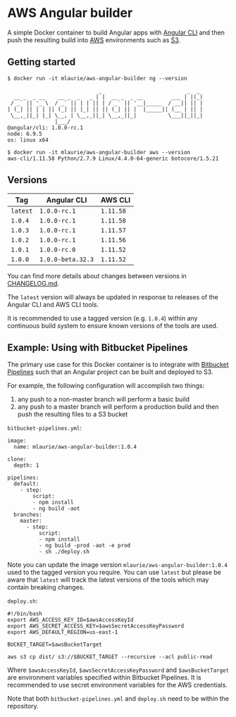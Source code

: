 # AWS Angular builder

A simple Docker container to build Angular apps with [Angular CLI](https://cli.angular.io/) and then push the resulting 
  build into [AWS](https://aws.amazon.com) environments such as [S3](http://docs.aws.amazon.com/AmazonS3/latest/dev/Welcome.html).
  
## Getting started

```
$ docker run -it mlaurie/aws-angular-builder ng --version

                             _                           _  _
  __ _  _ __    __ _  _   _ | |  __ _  _ __         ___ | |(_)
 / _` || '_ \  / _` || | | || | / _` || '__|_____  / __|| || |
| (_| || | | || (_| || |_| || || (_| || |  |_____|| (__ | || |
 \__,_||_| |_| \__, | \__,_||_| \__,_||_|          \___||_||_|
               |___/
@angular/cli: 1.0.0-rc.1
node: 6.9.5
os: linux x64
```

```
$ docker run -it mlaurie/aws-angular-builder aws --version
aws-cli/1.11.58 Python/2.7.9 Linux/4.4.0-64-generic botocore/1.5.21
```

## Versions
 
| Tag | Angular CLI | AWS CLI |
|---|---|---|
| `latest` | `1.0.0-rc.1` | `1.11.58` |
| `1.0.4` | `1.0.0-rc.1` | `1.11.58` |
| `1.0.3` | `1.0.0-rc.1` | `1.11.57` |
| `1.0.2` | `1.0.0-rc.1` | `1.11.56` |
| `1.0.1` | `1.0.0-rc.0` | `1.11.52` |
| `1.0.0` | `1.0.0-beta.32.3` | `1.11.52` |

You can find more details about changes between versions in [CHANGELOG.md](https://github.com/MattLaurie/aws-angular-builder/blob/master/CHANGELOG.md).

The `latest` version will always be updated in response to releases of the Angular CLI and AWS CLI tools.   

It is recommended to use a tagged version (e.g. `1.0.4`) within any continuous build system to ensure known versions of 
  the tools are used.

## Example: Using with Bitbucket Pipelines

The primary use case for this Docker container is to integrate with 
  [Bitbucket Pipelines](https://bitbucket.org/product/features/pipelines) such that an Angular project can be built and deployed 
  to S3.
  
For example, the following configuration will accomplish two things:

1. any push to a non-master branch will perform a basic build
1. any push to a master branch will perform a production build and then push the resulting files to a S3 bucket   

`bitbucket-pipelines.yml`:
```
image:
  name: mlaurie/aws-angular-builder:1.0.4

clone:
  depth: 1

pipelines:
  default:
    - step:
        script:
        - npm install
        - ng build -aot
  branches:
    master:
      - step:
          script:
          - npm install
          - ng build -prod -aot -e prod
          - sh ./deploy.sh
```

Note you can update the image version `mlaurie/aws-angular-builder:1.0.4` used to the tagged version you require.
  You can use `latest` but please be aware that `latest` will track the latest versions of the tools which 
  may contain breaking changes.

`deploy.sh`:
```
#!/bin/bash
export AWS_ACCESS_KEY_ID=$awsAccessKeyId
export AWS_SECRET_ACCESS_KEY=$awsSecretAccessKeyPassword
export AWS_DEFAULT_REGION=us-east-1

BUCKET_TARGET=$awsBucketTarget

aws s3 cp dist/ s3://$BUCKET_TARGET --recursive --acl public-read
```

Where `$awsAccessKeyId`, `$awsSecretAccessKeyPassword` and `$awsBucketTarget` are environment variables specified 
  within Bitbucket Pipelines.  It is recommended to use secret environment variables for the AWS credentials.

Note that both `bitbucket-pipelines.yml` and `deploy.sh` need to be within the repository.
